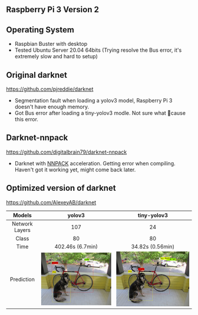 ## Raspberry Pi 3 Version 2

## Operating System
- Raspbian Buster with desktop
- Tested Ubuntu Server 20.04 64bits (Trying resolve the Bus error, it's extremely slow and hard to setup)


## Original darknet
https://github.com/pjreddie/darknet

- Segmentation fault when loading a yolov3 model, Raspberry Pi 3 doesn't have enough memory.
- Got Bus error after loading a tiny-yolov3 modle. Not sure what cause this error.


## Darknet-nnpack
https://github.com/digitalbrain79/darknet-nnpack

- Darknet with [NNPACK](https://github.com/Maratyszcza/NNPACK) acceleration. Getting error when compiling. Haven't got it working yet, might come back later.


## Optimized version of darknet
https://github.com/AlexeyAB/darknet

| Models |yolov3 | tiny-yolov3 |
|:------:|:------:|:------:|
| Network Layers | 107 | 24 |
| Class | 80 | 80 |
| Time | 402.46s (6.7min) | 34.82s (0.56min) |
| Prediction | <img src="images/yolov3_pred.jpg">  | <img src="images/tiny_yolov3_pred.jpg"> |
